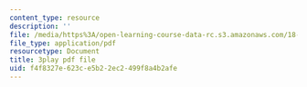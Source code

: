 ```yaml
---
content_type: resource
description: ''
file: /media/https%3A/open-learning-course-data-rc.s3.amazonaws.com/18-01-single-variable-calculus-fall-2006/f4f8327e623ce5b22ec2499f8a4b2afe_60VGKnYBpbg.pdf
file_type: application/pdf
resourcetype: Document
title: 3play pdf file
uid: f4f8327e-623c-e5b2-2ec2-499f8a4b2afe
---
```

